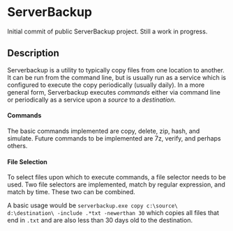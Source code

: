# ServerBackup
Initial commit of public ServerBackup project.   Still a work in progress.

## Description
Serverbackup is a utility to typically copy files from one location to another.  It can be run from the command line, but is usually run as a service which is configured to execute the copy periodically (usually daily).  In a more general form, Serverbackup executes *commands* either via command line or periodically as a service upon a *source* to a *destination*.  

#### Commands
The basic commands implemented are copy, delete, zip, hash, and simulate.  Future commands to be implemented are 7z, verify, and perhaps others.

#### File Selection
To select files upon which to execute commands, a file selector needs to be used.  Two file selectors are implemented, match by regular expression, and match by time.   These two can be combined.

A basic usage would be `serverbackup.exe copy c:\source\ d:\destination\ -include .*txt -newerthan 30` which copies all files that end in `.txt` and are also less than 30 days old to the destination.
